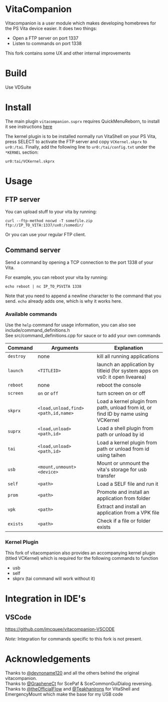 # VitaCompanion

Vitacompanion is a user module which makes developing homebrews for the PS Vita device easier. It does two things:
- Open a FTP server on port 1337
- Listen to commands on port 1338

This fork contains some UX and other internal improvements

# Build

Use VDSuite

# Install

The main plugin `vitacompanion.suprx` requires QuickMenuReborn, to install it see instructions [here](https://github.com/Ibrahim778/QuickMenuReborn)

The kernel plugin is to be installed normally run VitaShell on your PS Vita, press SELECT to activate the FTP server and copy `VCKernel.skprx` to `ur0:/tai`. Finally, add the following line to `ur0:/tai/config.txt` under the `*KERNEL` section:

```
ur0:tai/VCKernel.skprx
```

# Usage

## FTP server

You can upload stuff to your vita by running:
```
curl --ftp-method nocwd -T somefile.zip ftp://IP_TO_VITA:1337/ux0:/somedir/
```
Or you can use your regular FTP client.

## Command server

Send a command by opening a TCP connection to the port 1338 of your Vita.

For example, you can reboot your vita by running:
```
echo reboot | nc IP_TO_PSVITA 1338
```

Note that you need to append a newline character to the command that you send. `echo` already adds one, which is why it works here.

### Available commands

Use the `help` command for usage information, you can also see include/command_definitions.h  
See src/command_definitions.cpp for sauce or to add your own commands

| Command   | Arguments     | Explanation                  |
| --------- | ------------- | ---------------------------- |
| `destroy` | none          | kill all running applications |
| `launch`  | `<TITLEID>`   | launch an application by titleid (for system apps on vs0: it open livearea)|
| `reboot`  | none          | reboot the console           |
| `screen`  | `on` or `off` | turn screen on or off        |
| `skprx`   | `<load,unload,find> <path,id,name>` | Load a kernel plugin from path, unload from id, or find ID by name using VCKernel|
| `suprx`   | `<load,unload> <path,id>` | Load a shell plugin from path or unload by id |
| `tai`     | `<load,unload> <path,id>`| Load a kernel plugin from path or unload from id using taihen|
| `usb`     | `<mount,unmount> <device>` | Mount or unmount the vita's storage for usb transfer |
| `self`    | `<path>` | Load a SELF file and run it |
| `prom`    | `<path>` | Promote and install an application from folder |
| `vpk`     | `<path>` | Extract and install an application from a VPK file |
| `exists`  | `<path>` | Check if a file or folder exists |

### Kernel Plugin

This fork of vitacompanion also provides an accompanying kernel plugin (titled VCKernel) which is required for the following commands to function  
 - usb
 - self
 - skprx (tai command will work without it)  

# Integration in IDE's
 
 ## VSCode
 
 https://github.com/imcquee/vitacompanion-VSCODE
 
*Note:* Integration for commands specific to this fork is not present.

# Acknowledgements 

Thanks to [@devnoname120](https://github.com/devnoname120) and all the others behind the original vitacompanion.  
Thanks to [@GrapheneCt](https://github.com/GrapheneCt) for ScePaf & SceCommonGuiDialog reversing.  
Thanks to [@theOfficialFlow](https://github.com/theOfficialFlow) and [@Teakhanirons](https://github.com/teakhanirons) for VitaShell and EmergencyMount which make the base for my USB code
